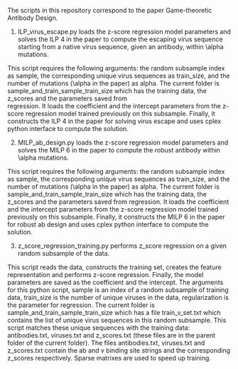 The scripts in this repository correspond to the paper Game-theoretic Antibody Design.

1) ILP_virus_escape.py loads the z-score regression model parameters and solves the ILP 4 in the paper to compute the escaping virus sequence 
starting from a native virus sequence, given an antibody, within \alpha mutations.

This script requires the following arguments: the random subsample index as sample, the corresponding unique virus sequences as 
train_size, and the number of mutations (\alpha in the paper) as alpha. 
The current folder is sample_and_train_sample_train_size which has the training data, the z_scores and the parameters saved from   
regression.
It loads the coefficient and the intercept parameters from the z-score regression model trained previously on this subsample. 
Finally, it constructs the ILP 4 in the paper for solving virus escape and uses cplex python interface to compute the solution.

2) MILP_ab_design.py loads the z-score regression model parameters and solves the MILP 6 in the paper to compute the robust antibody  within \alpha mutations.

This script requires the following arguments: the random subsample index as sample, the corresponding unique virus sequences as 
train_size, and the number of mutations (\alpha in the paper) as alpha. 
The current folder is sample_and_train_sample_train_size which has the training data, the z_scores and the parameters saved from
regression.
It loads the coefficient and the intercept parameters from the z-score regression model trained previously on this subsample. 
Finally, it constructs the MILP 6 in the paper for robust ab design and uses cplex python interface to compute the solution.

3) z_score_regression_training.py performs z_score regression on a given random subsample of the data.

This script reads the data, constructs the training set, creates the feature representation and performs z-score regression.
Finally, the model parameters are saved as the coefficient and the intercept.
The arguments for this python script, sample is an index of a random subsample of training data, train_size is the number of unique viruses in
the data, regularization is the parameter for regression.
The current folder is sample_and_train_sample_train_size which has a file train_v_set.txt which contains the list of unique virus
sequences in this random subsample.
This script matches these unique sequences with the training data: antibodies.txt, viruses.txt and z_scores.txt (these files are in the
parent folder of the current folder).
The files antibodies.txt, viruses.txt and z_scores.txt contain the ab and v binding site strings and the corresponding z_scores
respectively.
Sparse matrixes are used to speed up training.
